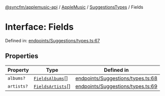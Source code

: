 [@syncfm/applemusic-api](../../../../../../globals.md) / [AppleMusic](../../../index.md) / [SuggestionsTypes](../index.md) / Fields

# Interface: Fields

Defined in: [endpoints/Suggestions/types.ts:67](https://github.com/sync-fm/applemusic-api/blob/a6a8471d4d51a41f6bd8af9d95c8abf0126e10f4/src/endpoints/Suggestions/types.ts#L67)

## Properties

| Property | Type | Defined in |
| ------ | ------ | ------ |
| <a id="albums"></a> `albums?` | [`FieldsAlbums`](../enumerations/FieldsAlbums.md)[] | [endpoints/Suggestions/types.ts:68](https://github.com/sync-fm/applemusic-api/blob/a6a8471d4d51a41f6bd8af9d95c8abf0126e10f4/src/endpoints/Suggestions/types.ts#L68) |
| <a id="artists"></a> `artists?` | [`FieldsArtists`](../enumerations/FieldsArtists.md)[] | [endpoints/Suggestions/types.ts:69](https://github.com/sync-fm/applemusic-api/blob/a6a8471d4d51a41f6bd8af9d95c8abf0126e10f4/src/endpoints/Suggestions/types.ts#L69) |
